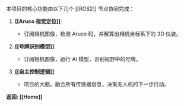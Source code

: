 本项目的核心功能由以下几个 [[ROS2]] 节点协同完成：
1. **[[Aruco 视觉定位]]**:
    
    - 订阅相机图像，检测 Aruco 码，并解算出相机坐标系下的 3D 位姿。
        
2. **[[号牌识别模型]]**:
    
    - 订阅相机图像，运行 AI 模型，识别视野中的号牌。
        
3. **[[自主控制逻辑]]**:
    
    - 项目的大脑。融合所有传感器信息，决策无人机的下一步行动。
        

**返回: [[Home]]**